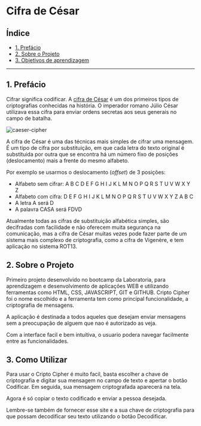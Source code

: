 # Cifra de César

## Índice

* [1. Prefácio](#1-prefácio)
* [2. Sobre o Projeto](#2-resumo-do-projeto)
* [3. Objetivos de aprendizagem](#3-objetivos-de-aprendizagem)

***

## 1. Prefácio

Cifrar significa codificar. A [cifra de
César](https://pt.wikipedia.org/wiki/Cifra_de_C%C3%A9sar) é um dos primeiros
tipos de criptografias conhecidas na história. O imperador romano Júlio César
utilizava essa cifra para enviar ordens secretas aos seus generais no campo de
batalha.

![caeser-cipher](https://user-images.githubusercontent.com/11894994/60990999-07ffdb00-a320-11e9-87d0-b7c291bc4cd1.png)

A cifra de César é uma das técnicas mais simples de cifrar uma mensagem. É um
tipo de cifra por substituição, em que cada letra do texto original é
substituida por outra que se encontra há um número fixo de posições
(deslocamento) mais a frente do mesmo alfabeto.

Por exemplo se usarmos o deslocamento (_offset_) de 3 posições:

* Alfabeto sem cifrar: A B C D E F G H I J K L M N O P Q R S T U V W X Y Z
* Alfabeto com cifra:  D E F G H I J K L M N O P Q R S T U V W X Y Z A B C
* A letra A será D
* A palavra CASA será FDVD

Atualmente todas as cifras de substituição alfabética simples, são decifradas
com facilidade e não oferecem muita segurança na comunicação, mas a cifra de César
muitas vezes pode fazer parte de um sistema mais complexo de criptografia, como
a cifra de Vigenère, e tem aplicação no sistema ROT13.

## 2. Sobre o Projeto

Primeiro projeto desenvolvido no bootcamp da Laboratoria, para aprendizagem e desenvolvimento 
de aplicações WEB e utilizando ferramentas como HTML, CSS, JAVASCRIPT, GIT e GITHUB.
Cripto Cipher foi o nome escolhido e a ferramenta tem como principal funcionalidade, a 
criptografia de mensagens. 

A aplicação é destinada a todos aqueles que desejam enviar mensagens sem a preocupação de
alguem que nao é autorizado as veja.

Com a interface facil e bem intuitiva, o usuario podera navegar facilmente entre as funcionalidades.

## 3. Como Utilizar

Para usar o Cripto Cipher é muito facil, basta escolher a chave de criptografia e digitar sua mensagem no campo de texto e apertar o botão Codificar. Em seguida, sua mensagem criptografada aparecerá na tela.

Agora é só copiar o texto codificado e enviar a pessoa desejada. 
 
Lembre-se também de fornecer esse site e a sua chave de criptografia para que possam decodificar seu texto utilizando o botão Decodificar.

